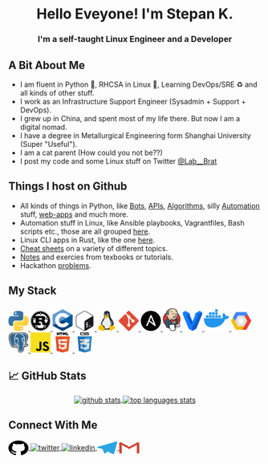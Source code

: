 <h1 align="center"> Hello Eveyone! I'm Stepan K. </h1>

<h3 align="center"> I'm a self-taught Linux Engineer and a Developer </h3>

## A Bit About Me

* I am fluent in Python 🐍, RHCSA in Linux 🐧, Learning DevOps/SRE ♻ and all kinds of other stuff.
* I work as an Infrastructure Support Engineer (Sysadmin + Support + DevOps).
* I grew up in China, and spent most of my life there. But now I am a digital nomad.
* I have a degree in Metallurgical Engineering form Shanghai University (Super "Useful").
* I am a cat parent (How could you not be??)
* I post my code and some Linux stuff on Twitter [@Lab__Brat](https://twitter.com/Lab__Brat)

## Things I host on Github
* All kinds of things in Python, like [Bots](https://github.com/Lab-Brat/pebbles_bot), [APIs](https://github.com/Lab-Brat/lichess), [Algorithms](https://github.com/Lab-Brat/tsp), silly [Automation](https://github.com/Lab-Brat/autocommitter) stuff, [web-apps](https://github.com/Lab-Brat/flask_masque) and much more.
* Automation stuff in Linux, like Ansible playbooks, Vagrantfiles, Bash scripts etc., those are all grouped [here](https://github.com/Lab-Brat/linux_scripts).
* Linux CLI apps in Rust, like the one [here](https://github.com/Lab-Brat/ego).
* [Cheat sheets](https://github.com/Lab-Brat/cheatsheets) on a variety of different topics.
* [Notes](https://github.com/Lab-Brat/c_exercises) and exercies from texbooks or tutorials.
* Hackathon [problems](https://github.com/Lab-Brat/RED_OS_Welcome).

## My Stack
<p align="left"> 
  <a href="https://www.python.org" target="_blank"> 
    <img src="https://github.com/Lab-Brat/Lab-Brat/blob/main/icons/python.svg" alt="python" width="40" height="40"/> 
  </a> 
  <a href="https://www.rust-lang.org/" target="_blank">
    <img src="https://github.com/Lab-Brat/Lab-Brat/blob/main/icons/rust.svg" alt="rust" width="40" height="40"/>
  </a>
  <a href="https://en.cppreference.com/w/" target="_blank">
    <img src="https://github.com/Lab-Brat/Lab-Brat/blob/main/icons/c.png" alt="c" width="40" height="43"/>
  </a>
  <a href="https://www.gnu.org/software/bash/" target="_blank"> 
    <img src="https://github.com/Lab-Brat/Lab-Brat/blob/main/icons/bash.svg" alt="bash" width="40" height="40"/> 
  </a>
  <a href="https://www.linux.org/" target="_blank"> 
    <img src="https://github.com/Lab-Brat/Lab-Brat/blob/main/icons/linux.svg" alt="linux" width="40" height="40"/> 
  </a>
  <a href="https://git-scm.com/" target="_blank"> 
    <img src="https://github.com/Lab-Brat/Lab-Brat/blob/main/icons/git.svg" alt="git" width="40" height="40"/> 
  </a>
  <a href="https://www.ansible.com" target="_blank"> 
    <img src="https://github.com/Lab-Brat/Lab-Brat/blob/main/icons/ansible.svg" alt="ansible" width="40" height="40"/> 
  </a> 
  <a href="https://www.jenkins.io"> 
    <img src="https://github.com/Lab-Brat/Lab-Brat/blob/main/icons/jenkins.png" alt="jenkins" width="35" height="45"/> 
  </a> 
  <a href="https://www.vagrantup.com/" target="_blank"> 
    <img src="https://github.com/Lab-Brat/Lab-Brat/blob/main/icons/vagrant.svg" alt="vagrant" width="40" height="40"/> 
  </a> 
  <a href="https://www.docker.com"> 
    <img src="https://github.com/Lab-Brat/Lab-Brat/blob/main/icons/docker.svg" alt="docker" width="50" height="50"/> 
  </a> 
  <a href="https://cloud.google.com/">
    <img src="https://github.com/Lab-Brat/Lab-Brat/blob/main/icons/gcp.svg" alt="gcp width="40" height="40"/"
  </a>
  <a href="https://www.postgresql.org/" target="_blank"> 
    <img src="https://github.com/Lab-Brat/Lab-Brat/blob/main/icons/postgresql.svg" alt="postgresql" width="40" height="40"/> 
  </a>
  <a href="https://developer.mozilla.org/en-US/docs/Web/JavaScript" target="_blank"> 
    <img src="https://github.com/Lab-Brat/Lab-Brat/blob/main/icons/javascript.svg" alt="javascript" width="40" height="40"/> 
  </a>
  <a href="https://www.w3.org/html/" target="_blank"> 
    <img src="https://github.com/Lab-Brat/Lab-Brat/blob/main/icons/html.svg" alt="html5" width="40" height="40"/>
  </a>
  <a href="https://www.w3schools.com/css/" target="_blank"> 
    <img src="https://github.com/Lab-Brat/Lab-Brat/blob/main/icons/css.svg" alt="css3" width="40" height="40"/> 
  </a>
</p>

## &#x1f4c8; GitHub Stats
<p align="center">
  <a href="https://github.com/Lab-Brat">
    <img height="200px"width="55%" align="center" alt="github stats" src="https://github-readme-stats.vercel.app/api?username=Lab-Brat&include_all_commits=true&count_private=true&show_icons=true&theme=swift" />
  </a>
  <a href="https://github.com/Lab-Brat">
    <img height="200px" width="40%" alt="top languages stats" align="center" src="https://github-readme-stats.vercel.app/api/top-langs/?username=Lab-Brat&langs_count=8&layout=compact&theme=swift" />
  </a>
</p>

## Connect With Me

<p align="left">
  <a href="https://www.github.com/Lab-Brat" target="_blank">
    <img align="center" src="https://raw.githubusercontent.com/sagarchoudhary96/sagarchoudhary96/main/icons/github.svg" alt="github" height="30" width="40" />
  </a>
  <a href="https://twitter.com/Lab__Brat" target="_blank">
    <img align="center" src="https://raw.githubusercontent.com/rahuldkjain/github-profile-readme-generator/master/src/images/icons/Social/twitter.svg" alt="twitter" height="30" width="40" />
  </a>
  <a href="https://www.linkedin.com/in/stepan-kulikov-v/" target="_blank">
    <img align="center" src="https://raw.githubusercontent.com/rahuldkjain/github-profile-readme-generator/master/src/images/icons/Social/linked-in-alt.svg" alt="linkedin" height="30" width="40" />
  </a>
  <a href="https://t.me/Lab_Brat" target="_blank">
    <img align="center" src="https://raw.githubusercontent.com/sagarchoudhary96/sagarchoudhary96/main/icons/telegram.svg" alt="telegram" height="30" width="40" />
  </a>
  <a href="mailto:kulikov.stepan.v@gmail.com" target="_blank">
    <img align="center" src="https://raw.githubusercontent.com/sagarchoudhary96/sagarchoudhary96/main/icons/gmail.svg" alt="gmail" height="30" width="40" />
  </a>
</p>
<br>
